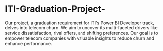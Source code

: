 # ITI-Graduation-Project-
Our project, a graduation requirement for ITI's Power BI Developer track, delves into telecom churn. We aim to uncover its multi-faceted drivers like service dissatisfaction, rival offers, and shifting preferences. Our goal is to empower telecom companies with valuable insights to reduce churn and enhance performance.
